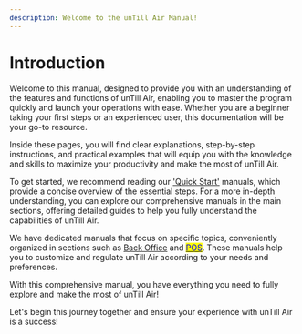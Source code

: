 ```yaml
---
description: Welcome to the unTill Air Manual!
---
```


# Introduction

Welcome to this manual, designed to provide you with an understanding of the features and functions of unTill Air, enabling you to master the program quickly and launch your operations with ease. Whether you are a beginner taking your first steps or an experienced user, this documentation will be your go-to resource.

Inside these pages, you will find clear explanations, step-by-step instructions, and practical examples that will equip you with the knowledge and skills to maximize your productivity and make the most of unTill Air.

To get started, we recommend reading our ['Quick Start'](getting-started/quick-start-food-and-drinks-mode.md) manuals, which provide a concise overview of the essential steps. For a more in-depth understanding, you can explore our comprehensive manuals in the main sections, offering detailed guides to help you fully understand the capabilities of unTill Air.

We have dedicated manuals that focus on specific topics, conveniently organized in sections such as [Back Office](back-office-intro.md) and [<mark style="color:blue;">POS</mark>](pos-intro.md). These manuals help you to customize and regulate unTill Air according to your needs and preferences.

With this comprehensive manual, you have everything you need to fully explore and make the most of unTill Air!

Let's begin this journey together and ensure your experience with unTill Air is a success!
